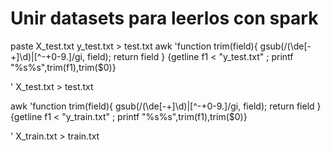 # Unir datasets para leerlos con spark
paste X_test.txt y_test.txt > test.txt
awk 'function trim(field){
   gsub(/(\de[-+]\d)|[^-+0-9.]/gi, field); 
   return field
   }
   {getline f1 < "y_test.txt" ; printf "%s%s",trim(f1),trim($0)}

 ' X_test.txt > test.txt

awk 'function trim(field){
   gsub(/(\de[-+]\d)|[^-+0-9.]/gi, field); 
   return field
   }
   {getline f1 < "y_train.txt" ; printf "%s%s",trim(f1),trim($0)}

 ' X_train.txt > train.txt